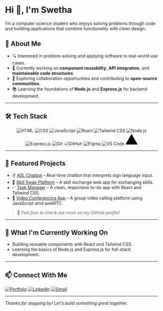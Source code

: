 

<!---
SSSwetha25/SSSwetha25 is a ✨ special ✨ repository because its `README.md` (this file) appears on your GitHub profile.
You can click the Preview link to take a look at your changes.
--->
<h1>Hi 👋, I'm Swetha</h1>


I’m a computer science student who enjoys solving problems through code and building applications that combine functionality with clean design.

## 🌱 About Me



- 🔍 Interested in problem-solving and applying software to real-world use cases.
- 🔧 Currently working on **component reusability**, **API integration**, and **maintainable code structures**.
- 🤝 Exploring collaboration opportunities and contributing to **open-source communities**.
- 📚 Learning the foundations of **Node.js** and **Express.js** for backend development.

---
## 🛠️ Tech Stack

<p align="center">
  <!-- Languages -->
  <img src="https://cdn.jsdelivr.net/gh/devicons/devicon/icons/html5/html5-original.svg" width="40" alt="HTML" />
  <img src="https://cdn.jsdelivr.net/gh/devicons/devicon/icons/css3/css3-original.svg" width="40" alt="CSS" />
  <img src="https://cdn.jsdelivr.net/gh/devicons/devicon/icons/javascript/javascript-original.svg" width="40" alt="JavaScript" />

  <!-- Frontend -->
  <img src="https://cdn.jsdelivr.net/gh/devicons/devicon/icons/react/react-original.svg" width="40" alt="React" />
  <img src="https://upload.wikimedia.org/wikipedia/commons/d/d5/Tailwind_CSS_Logo.svg" width="40" alt="Tailwind CSS" />

  
  <!-- Backend -->
  <img src="https://cdn.jsdelivr.net/gh/devicons/devicon/icons/nodejs/nodejs-original.svg" width="40" alt="Node.js" />
  <img src="https://cdn.jsdelivr.net/gh/devicons/devicon/icons/express/express-original.svg" width="40" alt="Express.js" />

  <!-- Tools -->
  <img src="https://cdn.jsdelivr.net/gh/devicons/devicon/icons/git/git-original.svg" width="40" alt="Git" />
  <img src="https://cdn.jsdelivr.net/gh/devicons/devicon/icons/github/github-original.svg" width="40" alt="GitHub" style="background-color:white;border-radius:50%;" />
  <img src="https://cdn.jsdelivr.net/gh/devicons/devicon/icons/figma/figma-original.svg" width="40" alt="Figma" />
  <img src="https://cdn.jsdelivr.net/gh/devicons/devicon/icons/vscode/vscode-original.svg" width="40" alt="VS Code" />
  <img src="https://raw.githubusercontent.com/devicons/devicon/master/icons/vercel/vercel-original.svg" width="40" alt="Vercel" />
</p>


---

## 🚀 Featured Projects

- ✌️ [ASL Chatbot](https://github.com/SSSwetha25/asl-chatbot) – Real-time chatbot that interprets sign language input.
- 🔁 [Skill Swap Platform](https://github.com/SSSwetha25/skill-swap-platform.git) – A skill exchange web app for exchanging skills.
-  ✅ [Task Manager](https://github.com/SSSwetha25/To-Do-App.git) – A clean, responsive to-do app with React and Tailwind CSS.
- 🎥 [Video Conferencing App](https://github.com/SSSwetha25/Video-Conferencing-App) – A group video calling platform using JavaScript amd webRTC.

> 📌 *Feel free to check out more on my GitHub profile!*
---

## 🎯 What I'm Currently Working On

- Building reusable components with React and Tailwind CSS.
- Learning the basics of Node.js and Express.js for full-stack development.


---


## 📫 Connect With Me
[![Portfolio](https://img.shields.io/badge/Portfolio-000?style=for-the-badge&logo=vercel&logoColor=white)](https://developer-portfolio-six-bay.vercel.app/)
[![LinkedIn](https://img.shields.io/badge/LinkedIn-0077B5?style=for-the-badge&logo=linkedin&logoColor=white)](https://www.linkedin.com/in/swetha-s-s-63b3122b1) [![Gmail](https://img.shields.io/badge/Email-D14836?style=for-the-badge&logo=gmail&logoColor=white)](mailto:sweth255@gmail.com)

---

*Thanks for stopping by! Let's build something great together.* 
